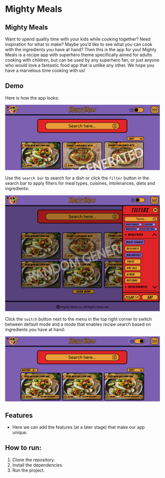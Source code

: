 # Mighty Meals

## Mighty Meals

Want to spend quality time with your kids while cooking together? Need inspiration for what to make? Maybe you’d like to see what you can cook with the ingredients you have at hand? Then this is the app for you!
Mighty Meals is a recipe app with superhero theme specifically aimed for adults cooking with children, but can be used by any superhero fan, or just anyone who would love a fantastic food app that is unlike any other. 
We hope you have a marvelous time cooking with us! 

## Demo
Here is how the app looks: 

![StartPage](src/images/startPage.png)
 
Use the `search bar` to search for a dish or click the `filter` button in the search bar to apply filters for meal types, cuisines, intolerances, diets and ingredients:

![Filters](src/images/filters.png)
 
Click the `switch` button next to the menu in the top right corner to switch between default mode and a mode that enables recipe search based on ingredients you have at hand:
 
![Switching-between-modes](src/images/switching-between-modes.png) 

## Features

- Here we can add the features (at a later stage) that make our app unique.

## How to run:

1. Clone the repository.
2. Install the dependencies.
3. Run the project.









 

